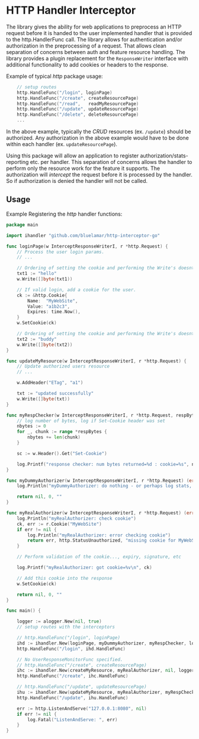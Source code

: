 # HTTP Handler Interceptor

The library gives the ability for web applications to preprocess an HTTP request before it is
handed to the user implemented handler that is provided to the http.HandlerFunc call.
The library allows for authentication and/or authorization in the preprocessing of a request.
That allows clean separation of concerns between auth and feature resource handling.
The library provides a plugin replacement for the `ResponseWriter` interface with 
additional functionality to add cookies or headers to the response.

Example of typical *http* package usage:
```go
	// setup routes
	http.HandleFunc("/login", loginPage)
	http.HandleFunc("/create", createResourcePage)
	http.HandleFunc("/read",   readMyResourcePage)
	http.HandleFunc("/update", updateResourcePage)
	http.HandleFunc("/delete", deleteResourcePage)
	...
```

In the above example, typically the *CRUD* resources (ex. `/update`) should be authorized.
Any authorization in the above example would have to be done within each handler (ex. `updateResourcePage`).

Using this package will allow an application to register authorization/stats-reporting etc.
per handler.
This separation of concerns allows the handler to perform only the resource work for the feature it supports.
The authorization will *intercept* the request before it is processed by the handler.
So if authorization is denied the handler will not be called.


## Usage

Example Registering the *http* handler functions:

```go
package main

import ihandler "github.com/bluelamar/http-interceptor-go"

func loginPage(w InterceptResponseWriterI, r *http.Request) {
	// Process the user login params.
	// ...

	// Ordering of setting the cookie and performing the Write's doesnt matter.
    txt1 := "hello"
    w.Write([]byte(txt1))

    // If valid login, add a cookie for the user. 
    ck := &http.Cookie{
        Name:  "MyWebSite",
        Value: "a1b2c3",
        Expires: time.Now(),
    }
    w.SetCookie(ck)

	// Ordering of setting the cookie and performing the Write's doesnt matter.
    txt2 := "buddy"
    w.Write([]byte(txt2))
}

func updateMyResource(w InterceptResponseWriterI, r *http.Request) {
    // Update authorized users resource
	// ...

    w.AddHeader("ETag", "a1")

    txt := "updated successfully"
    w.Write([]byte(txt))
}

func myRespChecker(w InterceptResponseWriterI, r *http.Request, respBytes *[][]byte) {
	// log number of bytes, log if Set-Cookie header was set
	nbytes := 0
	for _, chunk := range *respBytes {
		nbytes += len(chunk)
	}

	sc := w.Header().Get("Set-Cookie")

	log.Printf("response checker: num bytes returned=%d : cookie=%s", nbytes, sc)
}

func myDummyAuthorizer(w InterceptResponseWriterI, r *http.Request) (error, int, string) {
    log.Println("myDummyAuthorizer: do nothing - or perhaps log stats, per url etc.")

    return nil, 0, ""
}

func myRealAuthorizer(w InterceptResponseWriterI, r *http.Request) (error, int, string) {
    log.Println("myRealAuthorizer: check cookie")
    ck, err := r.Cookie("MyWebSite")
    if err != nil {
        log.Println("myRealAuthorizer: error checking cookie")
        return err, http.StatusUnauthorized, "missing cookie for MyWebSite"
    }

	// Perform validation of the cookie..., expiry, signature, etc

    log.Printf("myRealAuthorizer: got cookie=%v\n", ck)

    // Add this cookie into the response
    w.SetCookie(ck)

    return nil, 0, ""
}

func main() {

    logger := alogger.New(nil, true)
    // setup routes with the interceptors

    // http.HandleFunc("/login", loginPage)
    ihd := ihandler.New(loginPage, myDummyAuthorizer, myRespChecker, logger)
    http.HandleFunc("/login", ihd.HandleFunc)

    // No UserResponseMonitorFunc specified.
    // http.HandleFunc("/create", createResourcePage)
    ihc := ihandler.New(createMyResource, myRealAuthorizer, nil, logger)
    http.HandleFunc("/create", ihc.HandleFunc)

    // http.HandleFunc("/update", updateResourcePage)
    ihu := ihandler.New(updateMyResource, myRealAuthorizer, myRespChecker, logger)
    http.HandleFunc("/update", ihu.HandleFunc)

    err := http.ListenAndServe("127.0.0.1:8080", nil)
    if err != nil {
        log.Fatal("ListenAndServe: ", err)
    }
}
```

